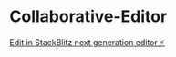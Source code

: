 # Collaborative-Editor

[Edit in StackBlitz next generation editor ⚡️](https://stackblitz.com/~/github.com/moontrio/Collaborative-Editor)